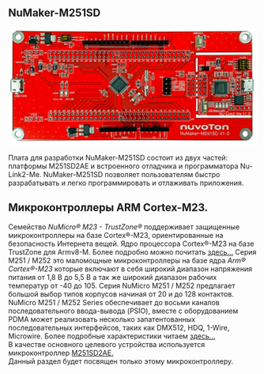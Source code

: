 ## NuMaker-M251SD  

![alt-текст](https://github.com/PivnevNikolay/Nuvoton-Development-Tool/blob/master/photos/008.jpg "")  

Плата для разработки NuMaker-M251SD состоит из двух частей: платформы M251SD2AE и встроенного отладчика и программатора Nu-Link2-Me. NuMaker-M251SD позволяет пользователям быстро разрабатывать и легко программировать и отлаживать приложения. 

## Микроконтроллеры ARM Cortex-M23.  
Семейство *NuMicro® M23 - TrustZone®* поддерживает защищенные микроконтроллеры на базе Cortex®-M23, ориентированные на безопасность Интернета вещей. Ядро процессора Cortex®-M23 на базе TrustZone для Armv8-M. Более подробно можно почитать [здесь...](https://www.nuvoton.com/products/microcontrollers/arm-cortex-m23-mcus/)   Серия M251 / M252 это маломощные микроконтроллеры на базе ядра *Arm® Cortex®-M23* которые включают в себя широкий диапазон напряжения питания от 1,8 В до 5,5 В а так же широкий диапазон рабочих температур от -40  до 105. Серия NuMicro M251 / M252 предлагает большой  выбор типов корпусов начиная от 20 и до 128 контактов. NuMicro M251 / M252 Series обеспечивает до восьми каналов  последовательного ввода-вывода (PSIO), вместе с оборудованием PDMA может реализовать несколько запатентованных последовательных интерфейсов, таких как DMX512, HDQ, 1-Wire, Microwire.  Более подробные характеристики читаем  [здесь...](https://www.nuvoton.com/products/microcontrollers/arm-cortex-m23-mcus/m251-m252-series/)   
В качестве основного целевого устройства используется микроконтроллер [M251SD2AE.](https://www.nuvoton.com/products/microcontrollers/arm-cortex-m23-mcus/m251-m252-series/m251sd2ae/)   
Данный раздел будет посвящен только этому микроконтроллеру.  

